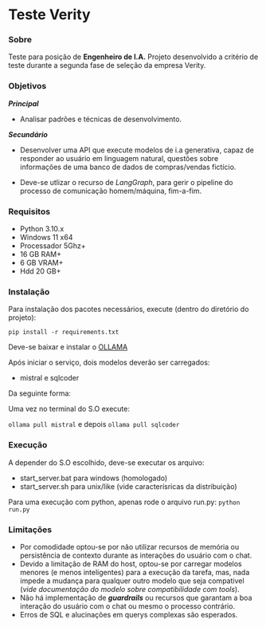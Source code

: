 # Teste Verity

### Sobre

Teste para posição de **Engenheiro de I.A.**
Projeto desenvolvido a critério de teste durante a segunda fase de seleção da empresa Verity.

### Objetivos

***Principal***
- Analisar padrões e técnicas de desenvolvimento.

***Secundário***
- Desenvolver uma API que execute modelos de i.a generativa, capaz de responder ao usuário em linguagem natural, questões sobre informações de uma banco de dados de compras/vendas fictício.

- Deve-se utlizar o recurso de *LangGraph*, para gerir o pipeline do processo de comunicação homem/máquina, fim-a-fim.

### Requisitos

- Python 3.10.x
- Windows 11 x64
- Processador 5Ghz+
- 16 GB RAM+
- 6 GB VRAM+
- Hdd 20 GB+

### Instalação
Para instalação dos pacotes necessários, execute (dentro do diretório do projeto):

```pip install -r requirements.txt```

Deve-se baixar e instalar o [OLLAMA](https://ollama.com/)

Após iniciar o serviço, dois modelos deverão ser carregados:

- mistral e sqlcoder

Da seguinte forma:

Uma vez no terminal do S.O execute:

```ollama pull mistral``` e depois ``` ollama pull sqlcoder ```

### Execução

A depender do S.O escolhido, deve-se executar os arquivo:

- start_server.bat para windows (homologado)
- start_server.sh para unix/like (vide caracterísricas da distribuição)

Para uma execução com python, apenas rode o arquivo run.py:
``` python run.py ```

### Limitações

- Por comodidade optou-se por não utilizar recursos de memória ou persistência de contexto durante 
as interações do usuário com o chat.
- Devido a limitação de RAM do host, optou-se por carregar modelos menores (e menos inteligentes) para a execução da tarefa, mas, nada impede a mudança para qualquer outro modelo que seja compativel (*vide documentação do modelo sobre compatibilidade com tools*).
- Não há implementação de ***guardrails*** ou recursos que garantam a boa interação do usuário com o chat ou mesmo o processo contrário.
- Erros de SQL e alucinações em querys complexas são esperados.